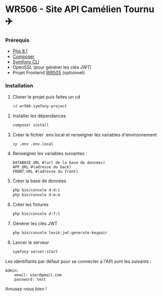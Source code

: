 
# WR506 - Site API Camélien Tournu ✈️

### Prérequis

- [Php 8.1](https://www.php.net/downloads)
- [Composer](https://getcomposer.org/download/)
- [Symfony CLI](https://symfony.com/download)
- OpenSSL (pour générer les clés JWT)
- Projet Frontend [WR505](https://github.com/maximilienlemoine/WR505-MovieApp) (optionnel)

### Installation

1. Cloner le projet puis faites un cd 
    ```bash
    cd wr506-symfony-project
    ```
2. Installer les dépendances
    ```bash
    composer install
    ```
3. Créer le fichier .env.local et renseigner les variables d'environnement
    ```bash
    cp .env .env.local
    ```
4. Renseigner les variables suivantes :
    ```dotenv
    DATABASE_URL #(url de la base de données)
    APP_URL #(adresse du back)
    FRONT_URL #(adresse du front)
    ```
5. Créer la base de données
    ```bash
    php bin/console d:d:c
    php bin/console d:m:m
    ```
6. Créer les fixtures
    ```bash
    php bin/console d:f:l
    ```
7. Générer les clés JWT
    ```bash
    php bin/console lexik:jwt:generate-keypair
    ```
8. Lancer le serveur
    ```bash
    symfony server:start
    ```

Les identifiants par défaut pour se connecter à l'API sont les suivants :
```
Admin:
    email: user@gmail.com
    password: test
```

Amusez-vous bien !
